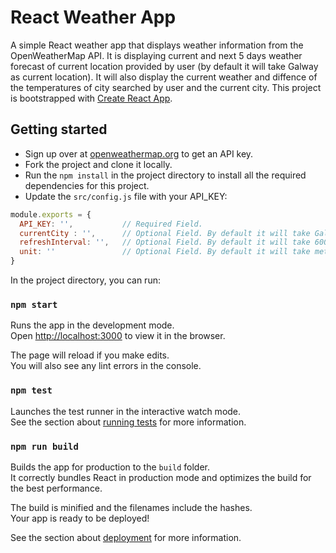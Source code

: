 # React Weather App

A simple React weather app that displays weather information from the OpenWeatherMap API. It is displaying current and next 5 days weather forecast of current location provided by user (by default it will take Galway as current location). It will also display the current weather and diffence of the temperatures of city searched by user and the current city. This project is bootstrapped with [Create React App](https://github.com/facebook/create-react-app).

## Getting started

- Sign up over at [openweathermap.org](https://openweathermap.org/appid) to get an API key.
- Fork the project and clone it locally.
- Run the `npm install` in the project directory to install all the required dependencies for this project.
- Update the `src/config.js` file with your API_KEY:

```js
module.exports = {
  API_KEY: '',           // Required Field. 
  currentCity : '',      // Optional Field. By default it will take Galway
  refreshInterval: '',   // Optional Field. By default it will take 60000 (60000 ms = 1 min)
  unit: ''               // Optional Field. By default it will take metric (Options available:standard, metric & imperial)
}
```

In the project directory, you can run:

### `npm start`

Runs the app in the development mode.\
Open [http://localhost:3000](http://localhost:3000) to view it in the browser.

The page will reload if you make edits.\
You will also see any lint errors in the console.

### `npm test`

Launches the test runner in the interactive watch mode.\
See the section about [running tests](https://facebook.github.io/create-react-app/docs/running-tests) for more information.

### `npm run build`

Builds the app for production to the `build` folder.\
It correctly bundles React in production mode and optimizes the build for the best performance.

The build is minified and the filenames include the hashes.\
Your app is ready to be deployed!

See the section about [deployment](https://facebook.github.io/create-react-app/docs/deployment) for more information.


